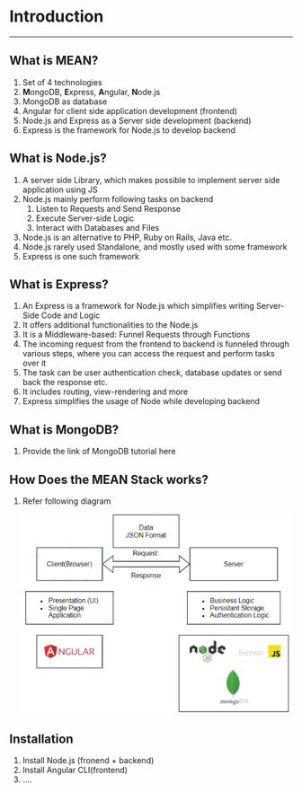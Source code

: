 # Introduction

------

## What is MEAN?

1. Set of 4 technologies
2. **M**ongoDB, **E**xpress, **A**ngular, **N**ode.js
3. MongoDB as database
4. Angular for client side application development (frontend)
5. Node.js and Express as a Server side development (backend)
6. Express is the framework for Node.js to develop backend 

## What is Node.js?

1. A server side Library, which makes possible to implement server side application using JS
2. Node.js mainly perform following tasks on backend
   1. Listen to Requests and Send Response
   2. Execute Server-side Logic
   3. Interact with Databases and Files
3. Node.js is an alternative to PHP, Ruby on Rails, Java etc. 
4. Node.js rarely used Standalone, and mostly used with some framework
5. Express is one such framework

## What is Express?

1. An Express is a framework for Node.js which simplifies writing Server-Side Code and Logic
2. It offers additional functionalities to the Node.js 
3. It is a Middleware-based: Funnel Requests through Functions
4. The incoming request from the frontend to backend is funneled through various steps, where you can access the request and perform tasks over it
5. The task can be user authentication check, database updates or send back the response etc.
6. It includes routing, view-rendering and more
7. Express simplifies the usage of Node while developing backend

## What is MongoDB?

1. Provide the link of MongoDB tutorial here

## How Does the MEAN Stack works?

1. Refer following diagram

   ![MEAN stack working](assets/MEANStackWorking.JPG)

## Installation

1. Install Node.js (fronend + backend)
2. Install Angular CLI(frontend)
3. ....